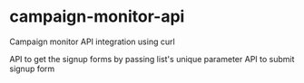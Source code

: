# campaign-monitor-api
Campaign monitor API integration using curl

API to get the signup forms by passing list's unique parameter
API to submit signup form
